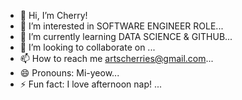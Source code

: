 - 👋 Hi, I’m Cherry!
- 👀 I’m interested in SOFTWARE ENGINEER ROLE...
- 🌱 I’m currently learning DATA SCIENCE & GITHUB...
- 💞️ I’m looking to collaborate on ...
- 📫 How to reach me artscherries@gmail.com...
- 😄 Pronouns: Mi-yeow...
- ⚡ Fun fact: I love afternoon nap!  ...

<!---
Miyueeow/Miyueeow is a ✨ special ✨ repository because its `README.md` (this file) appears on your GitHub profile.
You can click the Preview link to take a look at your changes.
--->
